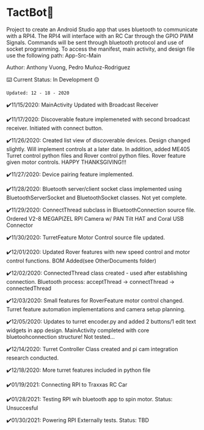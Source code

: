 # TactBot🤖
Project to create an Android Studio app that uses bluetooth to communicate with a RPI4. The RPI4 will interface
with an RC Car through the GPIO PWM Signals. Commands will be sent through bluetooth protocol and use of socket
programming. To access the manifest, main activity, and design file use the following path: App-Src-Main

Author: Anthony Vuong, Pedro Muñoz-Rodriguez

⌨️ Current Status: In Development 🟡
    
    Updated: 12 - 18 - 2020


✔️11/15/2020: MainActivity Updated with Broadcast Receiver

✔️11/17/2020: Discoverable feature implemeneted with second broadcast receiver. Initiated with connect button.

✔️11/26/2020: Created list view of discoverable devices. Design changed slightly. Will implement
controls at a later date. In addition, added ME405 Turret control python files and Rover control
python files. Rover feature given motor controls. HAPPY THANKSGIVING!!!

✔️11/27/2020: Device pairing feature implemented.

✔️11/28/2020: Bluetooth server/client socket class implemented using BluetoothServerSocket and BluetoothSocket classes. Not yet complete.

✔️11/29/2020: ConnectThread subclass in BluetoothConnection source file. Ordered V2-8 MEGAPIZEL RPI Camera w/ PAN Tilt HAT and Coral USB Connector

✔️11/30/2020: TurretFeature Motor Control source file updated.

✔️12/01/2020: Updated Rover features with new speed control and motor control functions. BOM Added(see OtherDocuments folder)

✔️12/02/2020: ConnectedThread class created - used after establishing connection. Bluetooth process: acceptThread -> connectThread -> connectedThread

✔️12/03/2020: Small features for RoverFeature motor control changed. Turret feature automation implementations and camera setup planning.

✔️12/05/2020: Updates to turret encoder.py and added 2 buttons/1 edit text widgets in app design. MainActivity completed with core bluetoohconnection structure! Not tested...

✔️12/14/2020: Turret Controller Class created and pi cam integration research conducted.

✔️12/18/2020: More turret features included in python file

✔️01/19/2021: Connecting RPI to Traxxas RC Car

✔️01/28/2021: Testing RPI wih bluetooth app to spin motor. Status: Unsuccesful

✔️01/30/2021: Powering RPI Externally tests. Status: TBD



